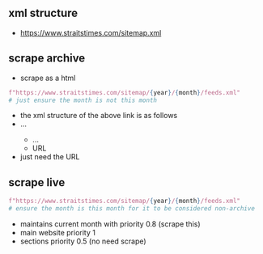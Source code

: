 ## xml structure
- https://www.straitstimes.com/sitemap.xml




## scrape archive
- scrape as a html

```python
f"https://www.straitstimes.com/sitemap/{year}/{month}/feeds.xml"
# just ensure the month is not this month 
```
- the xml structure of the above link is as follows
- <urlset>...</urlsel>
    - <url>...</url>
     - <loc>URL</loc>
- just need the URL



## scrape live
```python
f"https://www.straitstimes.com/sitemap/{year}/{month}/feeds.xml"
# ensure the month is this month for it to be considered non-archive
```
- maintains current month with priority 0.8 (scrape this)
- main website priority 1
- sections priority 0.5 (no need scrape)